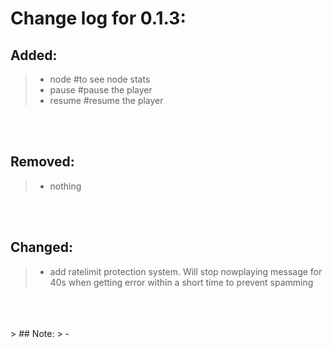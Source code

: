 # Change log for 0.1.3:
## Added:
> - node #to see node stats
> - pause #pause the player
> - resume #resume the player
<br>
<br>

## Removed:
> - nothing
<br>
<br>

## Changed:
> - add ratelimit protection system. Will stop nowplaying message for 40s when getting error within a short time to prevent spamming
<br>
<br>
<br>
> ## Note:
> - 